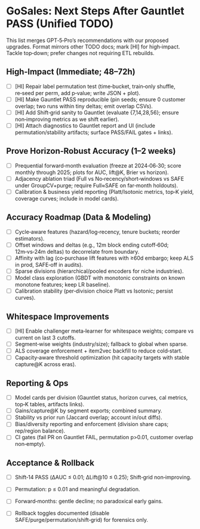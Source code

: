 # GoSales: Next Steps After Gauntlet PASS (Unified TODO)

This list merges GPT‑5‑Pro’s recommendations with our proposed upgrades. Format mirrors other TODO docs; mark [HI] for high‑impact. Tackle top‑down; prefer changes not requiring ETL rebuilds.

## High‑Impact (Immediate; 48–72h)

- [ ] [HI] Repair label permutation test (time‑bucket, train‑only shuffle, re‑seed per perm, add p‑value; write JSON + plot).
- [ ] [HI] Make Gauntlet PASS reproducible (pin seeds; ensure 0 customer overlap; two runs within tiny deltas; emit overlap CSVs).
- [ ] [HI] Add Shift‑grid sanity to Gauntlet (evaluate {7,14,28,56}; ensure non‑improving metrics as we shift earlier).
- [ ] [HI] Attach diagnostics to Gauntlet report and UI (include permutation/stability artifacts; surface PASS/FAIL gates + links).

## Prove Horizon‑Robust Accuracy (1–2 weeks)

- [ ] Prequential forward‑month evaluation (freeze at 2024‑06‑30; score monthly through 2025; plots for AUC, lift@K, Brier vs horizon).
- [ ] Adjacency ablation triad (Full vs No‑recency/short‑windows vs SAFE under GroupCV+purge; require Full≈SAFE on far‑month holdouts).
- [ ] Calibration & business yield reporting (Platt/Isotonic metrics, top‑K yield, coverage curves; include in model cards).

## Accuracy Roadmap (Data & Modeling)

- [ ] Cycle‑aware features (hazard/log‑recency, tenure buckets; reorder estimators).
- [ ] Offset windows and deltas (e.g., 12m block ending cutoff‑60d; 12m‑vs‑24m deltas) to decorrelate from boundary.
- [ ] Affinity with lag (co‑purchase lift features with ≥60d embargo; keep ALS in prod, SAFE‑off in audits).
- [ ] Sparse divisions (hierarchical/pooled encoders for niche industries).
- [ ] Model class exploration (GBDT with monotonic constraints on known monotone features; keep LR baseline).
- [ ] Calibration stability (per‑division choice Platt vs Isotonic; persist curves).

## Whitespace Improvements

- [ ] [HI] Enable challenger meta‑learner for whitespace weights; compare vs current on last 3 cutoffs.
- [ ] Segment‑wise weights (industry/size); fallback to global when sparse.
- [ ] ALS coverage enforcement + item2vec backfill to reduce cold‑start.
- [ ] Capacity‑aware threshold optimization (hit capacity targets with stable capture@K across eras).

## Reporting & Ops

- [ ] Model cards per division (Gauntlet status, horizon curves, cal metrics, top‑K tables, artifacts links).
- [ ] Gains/capture@K by segment exports; combined summary.
- [ ] Stability vs prior run (Jaccard overlap; account in/out diffs).
- [ ] Bias/diversity reporting and enforcement (division share caps; rep/region balance).
- [ ] CI gates (fail PR on Gauntlet FAIL, permutation p>0.01, customer overlap non‑empty).

## Acceptance & Rollback

- [ ] Shift‑14 PASS (ΔAUC ≤ 0.01; ΔLift@10 ≤ 0.25); Shift‑grid non‑improving.
- [ ] Permutation: p ≤ 0.01 and meaningful degradation.
- [ ] Forward‑months: gentle decline; no paradoxical early gains.
- [ ] Rollback toggles documented (disable SAFE/purge/permutation/shift‑grid) for forensics only.

